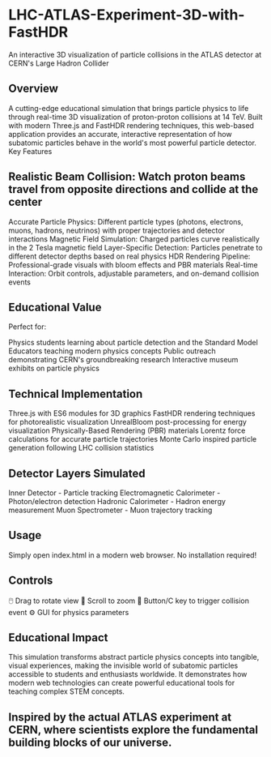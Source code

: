 # LHC-ATLAS-Experiment-3D-with-FastHDR
An interactive 3D visualization of particle collisions in the ATLAS detector at CERN's Large Hadron Collider

## Overview
A cutting-edge educational simulation that brings particle physics to life through real-time 3D visualization of proton-proton collisions at 14 TeV. Built with modern Three.js and FastHDR rendering techniques, this web-based application provides an accurate, interactive representation of how subatomic particles behave in the world's most powerful particle detector.
Key Features

## Realistic Beam Collision: Watch proton beams travel from opposite directions and collide at the center
Accurate Particle Physics: Different particle types (photons, electrons, muons, hadrons, neutrinos) with proper trajectories and detector interactions
Magnetic Field Simulation: Charged particles curve realistically in the 2 Tesla magnetic field
Layer-Specific Detection: Particles penetrate to different detector depths based on real physics
HDR Rendering Pipeline: Professional-grade visuals with bloom effects and PBR materials
Real-time Interaction: Orbit controls, adjustable parameters, and on-demand collision events

## Educational Value
Perfect for:

Physics students learning about particle detection and the Standard Model
Educators teaching modern physics concepts
Public outreach demonstrating CERN's groundbreaking research
Interactive museum exhibits on particle physics

## Technical Implementation

Three.js with ES6 modules for 3D graphics
FastHDR rendering techniques for photorealistic visualization
UnrealBloom post-processing for energy visualization
Physically-Based Rendering (PBR) materials
Lorentz force calculations for accurate particle trajectories
Monte Carlo inspired particle generation following LHC collision statistics

## Detector Layers Simulated

Inner Detector - Particle tracking
Electromagnetic Calorimeter - Photon/electron detection
Hadronic Calorimeter - Hadron energy measurement
Muon Spectrometer - Muon trajectory tracking

## Usage
Simply open index.html in a modern web browser. No installation required!

## Controls

🖱️ Drag to rotate view
📜 Scroll to zoom
🔘 Button/C key to trigger collision event
⚙️ GUI for physics parameters

## Educational Impact
This simulation transforms abstract particle physics concepts into tangible, visual experiences, making the invisible world of subatomic particles accessible to students and enthusiasts worldwide. It demonstrates how modern web technologies can create powerful educational tools for teaching complex STEM concepts.

## Inspired by the actual ATLAS experiment at CERN, where scientists explore the fundamental building blocks of our universe.
